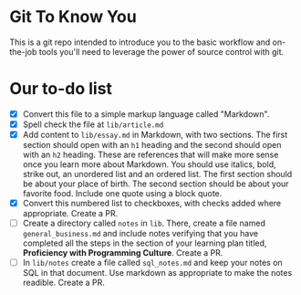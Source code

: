 # Git To Know You

This is a git repo intended to introduce you to the basic workflow and
on-the-job tools you'll need to leverage the power of source control with git.

# Our to-do list

- [x] Convert this file to a simple markup language called "Markdown".
- [x] Spell check the file at `lib/article.md`
- [x] Add content to `lib/essay.md` in Markdown, with two sections. The first section should open with an `h1` heading and the second should open with an `h2` heading. These are references that will make more sense once you learn more about Markdown. You should use italics, bold, strike out, an unordered list and an ordered list. The first section should be about your place of birth. The second section should be about your favorite food. Include one quote using a block quote.
- [x] Convert this numbered list to checkboxes, with checks added where appropriate. Create a PR.
- [ ] Create a directory called `notes` in `lib`. There, create a file named `general_business.md` and include notes verifying that you have completed all the steps in the section of your learning plan titled, **Proficiency with Programming Culture**. Create a PR.
- [ ] In `lib/notes` create a file called `sql_notes.md` and keep your notes on SQL in that document. Use markdown as appropriate to make the notes readible. Create a PR.
